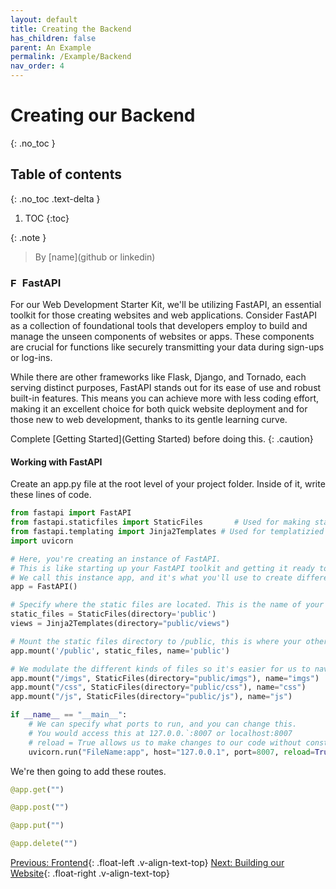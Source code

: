 ```yaml
---
layout: default
title: Creating the Backend
has_children: false
parent: An Example
permalink: /Example/Backend
nav_order: 4
---
```


# Creating our Backend
{: .no_toc }

## Table of contents
{: .no_toc .text-delta }

1. TOC
{:toc}

{: .note }
> By [name](github or linkedin)

### <img src="../source/assets/images/fastapi-1.svg" alt="FastAPI Logo" width="15" height="15"> FastAPI
For our Web Development Starter Kit, we'll be utilizing FastAPI, an essential toolkit for those creating websites and web applications. Consider FastAPI as a collection of foundational tools that developers employ to build and manage the unseen components of websites or apps. These components are crucial for functions like securely transmitting your data during sign-ups or log-ins.

While there are other frameworks like Flask, Django, and Tornado, each serving distinct purposes, FastAPI stands out for its ease of use and robust built-in features. This means you can achieve more with less coding effort, making it an excellent choice for both quick website deployment and for those new to web development, thanks to its gentle learning curve.

Complete [Getting Started](Getting Started) before doing this.
{: .caution}

#### **Working with FastAPI**
Create an app.py file at the root level of your project folder. Inside of it, write these lines of code.
```python
from fastapi import FastAPI
from fastapi.staticfiles import StaticFiles       # Used for making static resources available to server
from fastapi.templating import Jinja2Templates # Used for templatizied HTML
import uvicorn

# Here, you're creating an instance of FastAPI. 
# This is like starting up your FastAPI toolkit and getting it ready to use. 
# We call this instance app, and it's what you'll use to create different parts of your web application.
app = FastAPI() 

# Specify where the static files are located. This is the name of your folder.
static_files = StaticFiles(directory='public') 
views = Jinja2Templates(directory="public/views")

# Mount the static files directory to /public, this is where your other files will access the sources.
app.mount('/public', static_files, name='public')

# We modulate the different kinds of files so it's easier for us to navigate them
app.mount("/imgs", StaticFiles(directory="public/imgs"), name="imgs")
app.mount("/css", StaticFiles(directory="public/css"), name="css")
app.mount("/js", StaticFiles(directory="public/js"), name="js")

if __name__ == "__main__":
    # We can specify what ports to run, and you can change this.
    # You would access this at 127.0.0.`:8007 or localhost:8007
    # reload = True allows us to make changes to our code without constantly rerunning the code.
    uvicorn.run("FileName:app", host="127.0.0.1", port=8007, reload=True)
```

We're then going to add these routes.
```py
@app.get("")

@app.post("")

@app.put("")

@app.delete("")
```

[Previous: Frontend](Frontend){: .float-left .v-align-text-top}
[Next: Building our Website](/Example){: .float-right .v-align-text-top}
